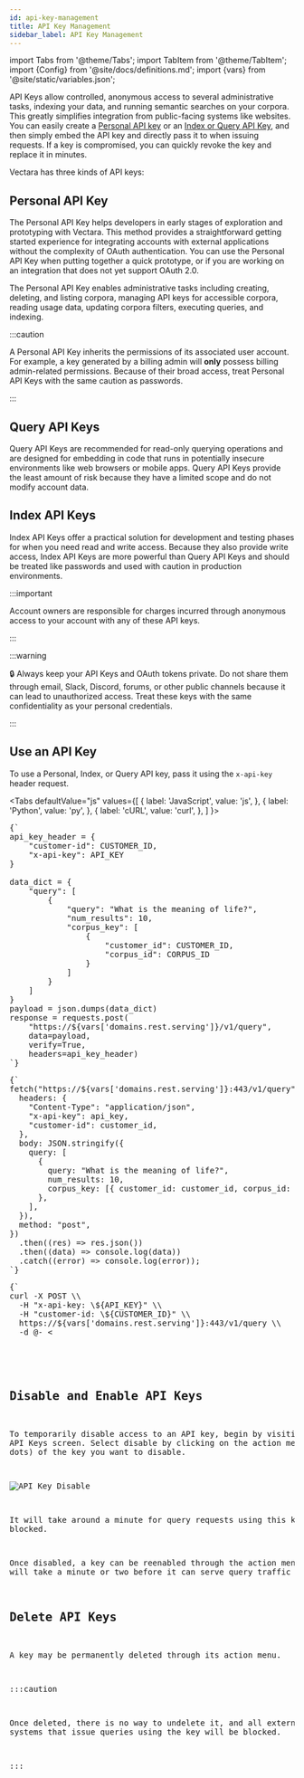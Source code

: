 ```yaml
---
id: api-key-management
title: API Key Management
sidebar_label: API Key Management
---
```


import Tabs from '@theme/Tabs';
import TabItem from '@theme/TabItem';
import {Config} from '@site/docs/definitions.md';
import {vars} from '@site/static/variables.json';

API Keys allow controlled, anonymous access to several administrative tasks, 
indexing your data, and running semantic searches on your corpora. This 
greatly simplifies integration from public-facing systems like websites. You 
can easily create a [Personal API key](/docs/console-ui/personal-api-key) or an [Index or Query API Key](/docs/console-ui/index-and-query-api-keys), 
and then simply embed the API key and directly pass it to <Config v="names.product"/> when issuing requests. If a key 
is compromised, you can quickly revoke the key and replace it in minutes.

Vectara has three kinds of API keys:

## Personal API Key

The Personal API Key helps developers in early stages of exploration and 
prototyping with Vectara. This method provides a straightforward getting 
started experience for integrating accounts with external applications without 
the complexity of OAuth authentication. You can use the Personal API Key when 
putting together a quick prototype, or if you are working on an integration 
that does not yet support OAuth 2.0.

The Personal API Key enables administrative tasks including creating, 
deleting, and listing corpora, managing API keys for accessible corpora, 
reading usage data, updating corpora filters, executing queries, and indexing.

:::caution

A Personal API Key inherits the permissions of its associated user account. 
For example, a key generated by a billing admin will **only** possess 
billing admin-related permissions. Because of their broad access, treat 
Personal API Keys with the same caution as passwords.

:::

## Query API Keys

Query API Keys are recommended for read-only querying operations and are 
designed for embedding in code that runs in potentially insecure environments 
like web browsers or mobile apps. Query API Keys provide the least amount of 
risk because they have a limited scope and do not modify account data.

## Index API Keys

Index API Keys offer a practical solution for development and testing phases 
for when you need read and write access. Because they also provide write 
access, Index API Keys are more powerful than Query API Keys and should be 
treated like passwords and used with caution in production environments.

:::important

Account owners are responsible for charges incurred through anonymous access to
your account with any of these API keys.

:::

:::warning

:lock: Always keep your API Keys and OAuth tokens private. Do not share them 
through email, Slack, Discord, forums, or other public channels because it 
can lead to unauthorized access. Treat these keys with the same 
confidentiality as your personal credentials. 

:::

## Use an API Key

To use a Personal, Index, or Query API key, pass it using the `x-api-key` 
header request.

<Tabs
  defaultValue="js"
  values={[
    { label: 'JavaScript', value: 'js', },
    { label: 'Python', value: 'py', },
    { label: 'cURL', value: 'curl', },
  ]
}>
<TabItem value="py">
<pre>
{`
api_key_header = {
    "customer-id": CUSTOMER_ID,
    "x-api-key": API_KEY
}
 
data_dict = {
    "query": [
        {
            "query": "What is the meaning of life?",
            "num_results": 10,
            "corpus_key": [
                {
                    "customer_id": CUSTOMER_ID,
                    "corpus_id": CORPUS_ID
                }
            ]
        }
    ]
}
payload = json.dumps(data_dict)
response = requests.post(
    "https://${vars['domains.rest.serving']}/v1/query",
    data=payload,
    verify=True,
    headers=api_key_header)
`}
</pre>

</TabItem>
<TabItem value="js">

<pre>
{`
fetch("https://${vars['domains.rest.serving']}:443/v1/query", {
  headers: {
    "Content-Type": "application/json",
    "x-api-key": api_key,
    "customer-id": customer_id,
  },
  body: JSON.stringify({
    query: [
      {
        query: "What is the meaning of life?",
        num_results: 10,
        corpus_key: [{ customer_id: customer_id, corpus_id: corpus_id }],
      },
    ],
  }),
  method: "post",
})
  .then((res) => res.json())
  .then((data) => console.log(data))
  .catch((error) => console.log(error));
`}
</pre>
</TabItem>
<TabItem value="curl">
<pre>
{`
curl -X POST \\
  -H "x-api-key: \${API_KEY}" \\
  -H "customer-id: \${CUSTOMER_ID}" \\
  https://${vars['domains.rest.serving']}:443/v1/query \\
  -d @- <<END;
  {
    "query": [
      { "query": "What is the meaning of life?",
        "num_results": 10,
        "corpus_key": [{"customer_id": \${CUSTOMER_ID}, "corpus_id": \${CORPUS_ID}}]
      }
    ]
  }
END
`}
</pre>

</TabItem>
</Tabs>

## Disable and Enable API Keys

To temporarily disable access to an API key, begin by visiting the API Keys
screen. Select disable by clicking on the action menu (three dots) of the key
you want to disable.

![API Key Disable](/img/api_key_disable.png)

It will take around a minute for query requests using this key to be blocked.

Once disabled, a key can be reenabled through the action menu. It will take a
minute or two before it can serve query traffic again.

## Delete API Keys

A key may be permanently deleted through its action menu. 

:::caution

Once deleted, there is no way to undelete it, and all external systems that
issue queries using the key will be blocked.

:::